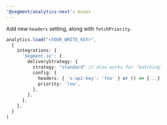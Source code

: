 ```yaml
---
'@segment/analytics-next': minor
---
```

Add new `headers` setting, along with `fetchPriority`.

```ts
analytics.load("<YOUR_WRITE_KEY>",
  {
    integrations: {
      'Segment.io': {
        deliveryStrategy: {
          strategy: "standard" // also works for 'batching'
          config: {
            headers: { 'x-api-key': 'foo' } or () => {...}
            priority: 'low',
          },
        },
      },
    },
  }
)

```
